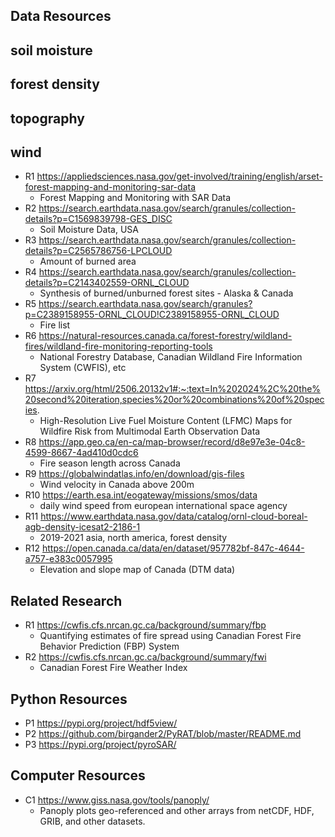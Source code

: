 

## Data Resources

## soil moisture

## forest density

## topography

## wind

- R1 https://appliedsciences.nasa.gov/get-involved/training/english/arset-forest-mapping-and-monitoring-sar-data
  - Forest Mapping and Monitoring with SAR Data
- R2 https://search.earthdata.nasa.gov/search/granules/collection-details?p=C1569839798-GES_DISC
  - Soil Moisture Data, USA
- R3 https://search.earthdata.nasa.gov/search/granules/collection-details?p=C2565786756-LPCLOUD
  - Amount of burned area 
- R4 https://search.earthdata.nasa.gov/search/granules/collection-details?p=C2143402559-ORNL_CLOUD
  - Synthesis of burned/unburned forest sites - Alaska & Canada
- R5 https://search.earthdata.nasa.gov/search/granules?p=C2389158955-ORNL_CLOUD!C2389158955-ORNL_CLOUD
  - Fire list 
- R6 https://natural-resources.canada.ca/forest-forestry/wildland-fires/wildland-fire-monitoring-reporting-tools
  - National Forestry Database, Canadian Wildland Fire Information System (CWFIS), etc
- R7 https://arxiv.org/html/2506.20132v1#:~:text=In%202024%2C%20the%20second%20iteration,species%20or%20combinations%20of%20species.
  - High-Resolution Live Fuel Moisture Content (LFMC) Maps for Wildfire Risk from Multimodal Earth Observation Data
- R8 https://app.geo.ca/en-ca/map-browser/record/d8e97e3e-04c8-4599-8667-4ad410d0cdc6
  - Fire season length across Canada
- R9 https://globalwindatlas.info/en/download/gis-files
  - Wind velocity in Canada above 200m
- R10 https://earth.esa.int/eogateway/missions/smos/data
  - daily wind speed from european international space agency
- R11 https://www.earthdata.nasa.gov/data/catalog/ornl-cloud-boreal-agb-density-icesat2-2186-1
  - 2019-2021 asia, north america, forest density
- R12 https://open.canada.ca/data/en/dataset/957782bf-847c-4644-a757-e383c0057995
  - Elevation and slope map of Canada (DTM data)
## Related Research
- R1 https://cwfis.cfs.nrcan.gc.ca/background/summary/fbp
  - Quantifying estimates of fire spread using Canadian Forest Fire Behavior Prediction (FBP) System
- R2 https://cwfis.cfs.nrcan.gc.ca/background/summary/fwi
  - Canadian Forest Fire Weather Index
## Python Resources
- P1 https://pypi.org/project/hdf5view/
- P2 https://github.com/birgander2/PyRAT/blob/master/README.md
- P3 https://pypi.org/project/pyroSAR/

## Computer Resources
- C1 https://www.giss.nasa.gov/tools/panoply/
  - Panoply plots geo-referenced and other arrays from netCDF, HDF, GRIB, and other datasets. 